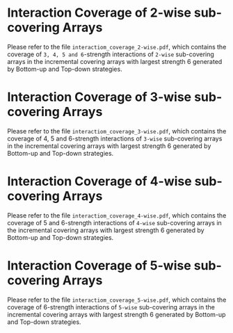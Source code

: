# Interaction Coverage of 2-wise sub-covering Arrays  
Please refer to the file `interactiom_coverage_2-wise.pdf`, which contains the coverage of `3, 4, 5 and 6`-strength interactions of `2-wise` sub-covering arrays in the incremental covering arrays with largest strength 6 generated by Bottom-up and Top-down strategies.

# Interaction Coverage of 3-wise sub-covering Arrays 
Please refer to the file `interactiom_coverage_3-wise.pdf`, which contains the coverage of 4, 5 and 6-strength interactions of `3-wise` sub-covering arrays in the incremental covering arrays with largest strength 6 generated by Bottom-up and Top-down strategies.

# Interaction Coverage of 4-wise sub-covering Arrays 
Please refer to the file `interactiom_coverage_4-wise.pdf`, which contains the coverage of 5 and 6-strength interactions of `4-wise` sub-covering arrays in the incremental covering arrays with largest strength 6 generated by Bottom-up and Top-down strategies.

# Interaction Coverage of 5-wise sub-covering Arrays 
Please refer to the file `interactiom_coverage_5-wise.pdf`, which contains the coverage of 6-strength interactions of `5-wise` sub-covering arrays in the incremental covering arrays with largest strength 6 generated by Bottom-up and Top-down strategies.
